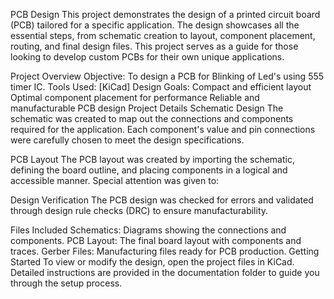 PCB Design
This project demonstrates the design of a printed circuit board (PCB) tailored for a specific application. The design showcases all the essential steps, from schematic creation to layout, component placement, routing, and final design files. This project serves as a guide for those looking to develop custom PCBs for their own unique applications.

Project Overview
Objective: To design a PCB for Blinking of Led's using 555 timer IC.
Tools Used: [KiCad]
Design Goals:
Compact and efficient layout
Optimal component placement for performance
Reliable and manufacturable PCB design
Project Details
Schematic Design
The schematic was created to map out the connections and components required for the application. Each component's value and pin connections were carefully chosen to meet the design specifications.

PCB Layout
The PCB layout was created by importing the schematic, defining the board outline, and placing components in a logical and accessible manner. Special attention was given to:

Design Verification
The PCB design was checked for errors and validated through design rule checks (DRC) to ensure manufacturability.

Files Included
Schematics: Diagrams showing the connections and components.
PCB Layout: The final board layout with components and traces.
Gerber Files: Manufacturing files ready for PCB production.
Getting Started
To view or modify the design, open the project files in KiCad. Detailed instructions are provided in the documentation folder to guide you through the setup process.
